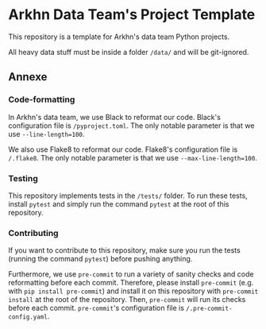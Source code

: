 # Arkhn Data Team's Project Template

This repository is a template for Arkhn's data team Python projects.

All heavy data stuff must be inside a folder `/data/` and will be git-ignored.


## Annexe
### Code-formatting
In Arkhn's data team, we use Black to reformat our code. Black's configuration file is 
`/pyproject.toml`. The only notable parameter is that we use `--line-length=100`.

We also use Flake8 to reformat our code. Flake8's configuration file is `/.flake8`.
The only notable parameter is that we use `--max-line-length=100`.

### Testing
This repository implements tests in the `/tests/` folder. To run these tests, install `pytest`
and simply run the command `pytest` at the root of this repository.

### Contributing
If you want to contribute to this repository, make sure you run the tests (running the command
`pytest`) before pushing anything.

Furthermore, we use `pre-commit` to run a variety of sanity checks and code
reformatting before each commit. Therefore, please install
`pre-commit` (e.g. with `pip install pre-commit`) and install it on this repository with
`pre-commit install` at the root of the repository. Then, `pre-commit` will run its checks
before each commit. `pre-commit`'s configuration file is `/.pre-commit-config.yaml`.
